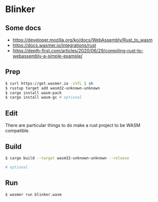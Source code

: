 # Blinker

## Some docs

- https://developer.mozilla.org/ko/docs/WebAssembly/Rust_to_wasm
- https://docs.wasmer.io/integrations/rust
- https://depth-first.com/articles/2020/06/29/compiling-rust-to-webassembly-a-simple-example/

## Prep

```sh
$ curl https://get.wasmer.io -sSfL | sh
$ rustup target add wasm32-unknown-unknown
$ cargo install wasm-pack
$ cargo install wasm-gc # optional
```

## Edit

There are particular things to do make a rust project to be WASM compatible.

## Build

```sh
$ cargo build --target wasm32-unknown-unknown --release

# optional

```

## Run

```sh
$ wasmer run blinker.wasm
```